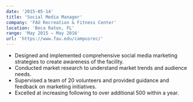 ```yaml
---
date: '2015-05-14'
title: 'Social Media Manager'
company: 'FAU Recreation & Fitness Center'
location: 'Boca Raton, FL'
range: 'May 2015 – May 2016'
url: 'https://www.fau.edu/campusrec/'
---
```


- Designed and implemented comprehensive social media marketing strategies to create awareness of the facility.
- Conducted market research to understand market trends and audience needs.
- Supervised a team of 20 volunteers and provided guidance and feedback on marketing initiatives.
- Excelled at increasing following to over additional 500 within a year.
